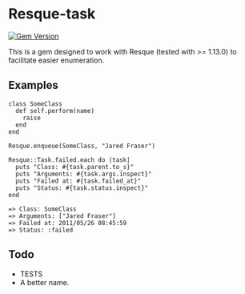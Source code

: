 Resque-task
===========
[![Gem Version](https://badge.fury.io/rb/resque-task.png)](http://badge.fury.io/rb/resque-task)

This is a gem designed to work with Resque (tested with >= 1.13.0) to facilitate easier enumeration.

Examples
--------

    class SomeClass
      def self.perform(name)
        raise
      end
    end
    
    Resque.enqueue(SomeClass, "Jared Fraser")
    
    Resque::Task.failed.each do |task|
      puts "Class: #{task.parent.to_s}"
      puts "Arguments: #{task.args.inspect}"
      puts "Failed at: #{task.failed_at}"
      puts "Status: #{task.status.inspect}"
    end
    
    => Class: SomeClass
    => Arguments: ["Jared Fraser"]
    => Failed at: 2011/05/26 08:45:59
    => Status: :failed


Todo
----
* TESTS
* A better name.